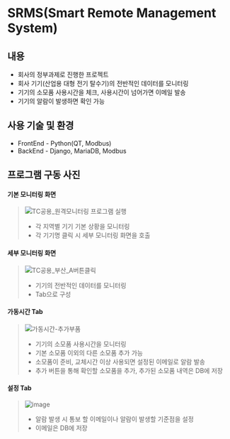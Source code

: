# SRMS(Smart Remote Management System)

## 내용

 * 회사의 정부과제로 진행한 프로젝트
 * 회사 기기(산업용 대형 전기 탈수기)의 전반적인 데이터를 모니터링
 * 기기의 소모품 사용시간을 체크, 사용시간이 넘어가면 이메일 발송
 * 기기의 알람이 발생하면 확인 가능

## 사용 기술 및 환경

* FrontEnd - Python(QT, Modbus)
* BackEnd - Django, MariaDB, Modbus


## 프로그램 구동 사진 

#### 기본 모니터링 화면 
> ![TC공용_원격모니터링 프로그램 실행](https://user-images.githubusercontent.com/46432795/99750169-3fd97e00-2b23-11eb-8b34-eac280f26799.JPG)
> * 각 지역별 기기 기본 상황을 모니터링
> * 각 기기명 클릭 시 세부 모니터링 화면을 호출

#### 세부 모니터링 화면 
> ![TC공용_부산_A버튼클릭](https://user-images.githubusercontent.com/46432795/99750460-c8f0b500-2b23-11eb-9417-8b296739305e.JPG)
> * 기기의 전반적인 데이터를 모니터링
> * Tab으로 구성

#### 가동시간 Tab 
> ![가동시간-추가부품](https://user-images.githubusercontent.com/46432795/99750624-0d7c5080-2b24-11eb-9587-1d4f24e4b693.JPG)
> * 기기의 소모품 사용시간을 모니터링
> * 기본 소모품 이외의 다른 소모품 추가 가능
> * 소모품이 준비, 교체시간 이상 사용되면 설정된 이메일로 알람 발송
> * 추가 버튼을 통해 확인할 소모품을 추가, 추가된 소모품 내역은 DB에 저장

#### 설정 Tab 
> ![image](https://user-images.githubusercontent.com/46432795/115640530-25196880-a352-11eb-8250-bb15a01356aa.png)
> * 알람 발생 시 통보 할 이메일이나 알람이 발생할 기준점을 설정
> * 이메일은 DB에 저장







